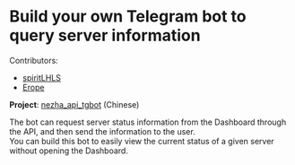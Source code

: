 # Build your own Telegram bot to query server information  
Contributors:  
+ [spiritLHLS](https://github.com/spiritLHLS)   
+ [Erope](https://github.com/Erope/)  

**Project**: [nezha_api_tgbot](https://github.com/spiritLHLS/nezha_api_tgbot) (Chinese)  

The bot can request server status information from the Dashboard through the API, and then send the information to the user.  
You can build this bot to easily view the current status of a given server without opening the Dashboard.  